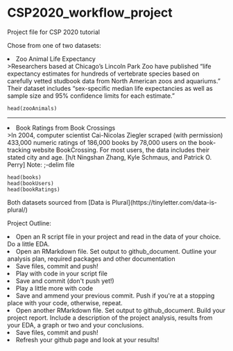 # CSP2020_workflow_project
Project file for CSP 2020 tutorial

<p>Chose from one of two datasets: </p>
<li>Zoo Animal Life Expectancy</li>
>Researchers based at Chicago’s Lincoln Park Zoo have published “life expectancy estimates for hundreds of vertebrate species based on carefully vetted studbook data from North American zoos and aquariums.” Their dataset includes “sex-specific median life expectancies as well as sample size and 95% confidence limits for each estimate.”

```{r, echo = FALSE}
head(zooAnimals)
```

***
<li>Book Ratings from Book Crossings</li>
>In 2004, computer scientist Cai-Nicolas Ziegler scraped (with permission) 433,000 numeric ratings of 186,000 books by 78,000 users on the book-tracking website BookCrossing. For most users, the data includes their stated city and age. [h/t Ningshan Zhang, Kyle Schmaus, and Patrick O. Perry]
Note: ;-delim file

```{r, echo = FALSE}
head(books)
head(bookUsers)
head(bookRatings)
```

<p>Both datasets sourced from [Data is Plural](https://tinyletter.com/data-is-plural/)</p>

<p>Project Outline:</p>
<li>Open an R script file in your project and read in the data of your choice. 
Do a little EDA.</li>
<li>Open an RMarkdown file. Set output to github_document. Outline your analysis plan,
required packages and other documentation</li>
<li>Save files, commit and push!</li>
<li>Play with code in your script file</li>
<li>Save and commit (don't push yet!)</li>
<li>Play a little more with code</li>
<li>Save and ammend your previous commit. Push if you're at a stopping place with your code, 
otherwise, repeat. </li>
<li>Open another RMarkdown file. Set output to github_document. Build your project report.
Include a description of the project analysis, results from your EDA, a graph or two and your conclusions.</li>
<li>Save files, commit and push!</li>
<li>Refresh your github page and look at your results!</li>
